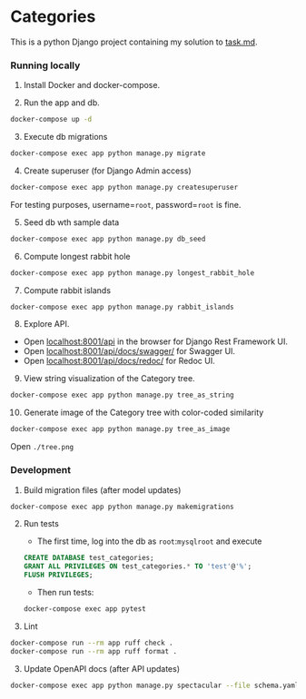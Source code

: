 # Categories

This is a python Django project containing my solution to [task.md](./task.md).

### Running locally

1. Install Docker and docker-compose.

2. Run the app and db.
```bash
docker-compose up -d
```

3. Execute db migrations
```bash
docker-compose exec app python manage.py migrate
```

4. Create superuser (for Django Admin access)
```bash
docker-compose exec app python manage.py createsuperuser
```
For testing purposes, username=`root`, password=`root` is fine.

5. Seed db wth sample data
```bash
docker-compose exec app python manage.py db_seed
```

6. Compute longest rabbit hole
```bash
docker-compose exec app python manage.py longest_rabbit_hole
```

7. Compute rabbit islands
```bash
docker-compose exec app python manage.py rabbit_islands
```

8. Explore API.
- Open [localhost:8001/api](localhost:8001/api) in the browser for Django Rest Framework UI.
- Open [localhost:8001/api/docs/swagger/](localhost:8001/api/docs/swagger/) for Swagger UI.
- Open [localhost:8001/api/docs/redoc/](localhost:8001/api/docs/redoc/) for Redoc UI.

9. View string visualization of the Category tree.
```bash
docker-compose exec app python manage.py tree_as_string
```

10. Generate image of the Category tree with color-coded similarity
```bash
docker-compose exec app python manage.py tree_as_image
```
Open `./tree.png`


### Development

1. Build migration files (after model updates)
```bash
docker-compose exec app python manage.py makemigrations
```

2. Run tests
    * The first time, log into the db as `root`:`mysqlroot` and execute
    ```sql
    CREATE DATABASE test_categories;
    GRANT ALL PRIVILEGES ON test_categories.* TO 'test'@'%';
    FLUSH PRIVILEGES;
    ```

    * Then run tests:
    ```bash
    docker-compose exec app pytest
    ```

2. Lint
```bash
docker-compose run --rm app ruff check .
docker-compose run --rm app ruff format .
```

3. Update OpenAPI docs (after API updates)
```bash
docker-compose exec app python manage.py spectacular --file schema.yaml
```
